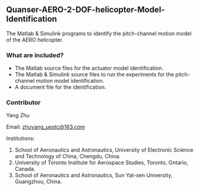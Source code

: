 ## Quanser-AERO-2-DOF-helicopter-Model-Identification

The Matlab &amp; Simulink programs to identify the pitch-channel motion model of the AERO helicopter.

### What are included?
* The Matlab source files for the actuator model identification.
* The Matlab & Simulink source files to run the experiments for the pitch-channel motion model identification.
* A document file for the identification.



### Contributor

Yang Zhu

Email: zhuyang_uestc@163.com

Institutions: 

1. School of Aeronautics and Astronautics, University of Electronic Science and Technology of China, Chengdu, China.
2. University of Toronto Institute for Aerospace Studies, Toronto, Ontario, Canada.
3. School of Aeronautics and Astronautics, Sun Yat-sen University, Guangzhou, China.


